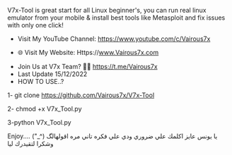 V7x-Tool is great start for all Linux beginner's, you can run real linux emulator from your mobile & install best tools like Metasploit and fix issues with only one click!

* Visit My YouTube Channel:
  https://www.youtube.com/c/Vairous7x
- 🌐 Visit My Website:
  Https://www.Vairous7x.com
* Join Us at V7x Team? 🧑‍💻
  https://t.me/Vairous7x
* Last Update 15/12/2022
* HOW TO USE..?

1- git clone https://github.com/Vairous7x/V7x-Tool

2- chmod +x V7x_Tool.py

3-python V7x_Tool.py

Enjoy.... ("_^)
   يا يونس عايز اكلمك علي ضروري ودي علي فكره تاني مره اقولهالگ وشكرا لتقيدرك ليا
